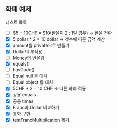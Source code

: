 화폐 예제
----------------

테스트 목록
- [ ] $5 + 10CHF = $10(환율이 2 : 1일 경우) ->  환율 전환
- [x] 5 dollar * 2 = 10 dollar -> 갯수에 따른 금액 계산
- [x] amount를 private으로 만들기
- [x] Dollar의 부작용
- [ ] Money의 반올림 
- [x] equals()
- [ ] hasCode()
- [ ] Equal null 을 대처
- [ ] Equal object 를 대처
- [x] 5CHF * 2 = 10 CHF -> 다른 화폐 적용
- [x] 공용 equals
- [x] 공용 times
- [x] Franc과 Dollar 비교하기
- [x] 통화 구현
- [x] testFrancMultiplication 제거